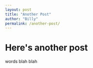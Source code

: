 ```yaml
---
layout: post
title: "Another Post"
author: "Billy"
permalink: /another-post/
---
```


# Here's another post

words blah blah